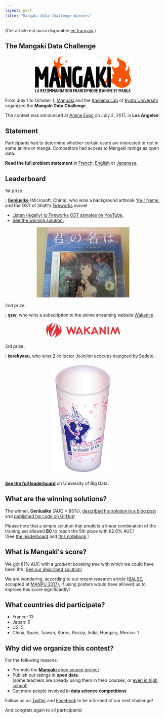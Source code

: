 ```yaml
---
layout: post
title: "Mangaki Data Challenge Winners"
---
```


(Cet article est aussi disponible [en français](/2017/10/06/mangaki-data-challenge-winners-fr/).)

## The Mangaki Data Challenge

<p align="center"><a href="https://mangaki.fr"><img src="/public/img/mangaki.png" style="display: inline; margin: 0" /></a></p>

From July 1 to October 1, [Mangaki](https://mangaki.fr) and the [Kashima Lab](http://www.ml.ist.i.kyoto-u.ac.jp/en/) of [Kyoto University](http://www.kyoto-u.ac.jp/en) organized the **Mangaki Data Challenge**.

The contest was announced at [Anime Expo](http://www.anime-expo.org) on July 2, 2017, in **Los Angeles**!

## Statement

Participants had to determine whether certain users are interested or not in some anime or manga. Competitors had access to Mangaki ratings as open data.

**Read the full problem statement** in [French](/2017/07/18/mangaki-data-challenge-fr/), [English](/2017/07/18/mangaki-data-challenge-en/) or [Japanese](/2017/07/18/jp/).

## Leaderboard

1st prize.

:   [**GeniusIke**](http://wattlebird.github.io/about/) (Microsoft, China), who wins a background artbook [Your Name.](https://mangaki.fr/anime/14495) and the OST of Shaft's [Fireworks](https://mangaki.fr/anime/18331) movie!  
- [Listen (legally) to Fireworks OST samples on YouTube.](https://www.youtube.com/watch?v=PLydu6Z6h_Q)
- [See the winning solution.](https://wattlebird.github.io/2017/10/02/Mangaki-data-challenge-1st-place-solution/)

<p align="center"><img src="/public/img/your-name-is-fireworks.jpg" /></p>

2nd prize.

:   **ηzw**, who wins a subscription to the anime streaming website [Wakanim](https://www.wakanim.tv).

<p align="center"><img src="/public/img/wakanim.jpg" /></p>

3rd prize.

:   **karekyasu**, who wins 2 collector [JoJolion](https://mangaki.fr/manga/5910) ecocups designed by [Sedeto](http://sedeto.fr).

<p align="center"><img src="/public/img/jojolion.png" /></p>

[**See the full leaderboard**](http://universityofbigdata.net/competition/5085548788056064?lang=en) on University of Big Data.

## What are the winning solutions?

The winner, **GeniusIke** (AUC = 86%), [described his solution in a blog post](https://wattlebird.github.io/2017/10/02/Mangaki-data-challenge-1st-place-solution/) and [published his code on GitHub](https://github.com/wattlebird/MangakiChallenge)!

Please note that a simple solution that predicts a linear combination of the training set allowed **BC** to reach the 5th place with 82.6% AUC!  
(See [the leaderboard](http://bit.ly/mangakidatachallenge) and [this notebook](https://github.com/mangaki/notebooks/blob/master/Mangaki%20Data%20Challenge.ipynb).)

## What is Mangaki's score?

We got 81% AUC with a *gradient boosting tree* with which we could have been 8th. [See our described solution!](https://github.com/mangaki/notebooks/blob/master/Mangaki%20Data%20Challenge.ipynb)

We are wondering, according to our recent research article ([BALSE](https://github.com/mangaki/balse), accepted at [MANPU 2017](http://manpu2017.imlab.jp)), if using posters would have allowed us to improve this score significantly!

## What countries did participate?

- France: 13
- Japan: 6
- US: 5
- China, Spain, Taiwan, Korea, Russia, India, Hungary, Mexico: 1

## Why did we organize this contest?

For the following reasons:

- Promote the [**Mangaki** open source project](https://github.com/mangaki/mangaki/)
- Publish our ratings in **open data**  
(some teachers are already using them in their courses, or [even in high school](https://github.com/mangaki/movielens/))
- Get more people involved in **data science competitions**

Follow us on [Twitter](https://twitter.com/mangakifr) and [Facebook](https://fb.me/mangakifr) to be informed of our next challenge!

And congrats again to all participants!
